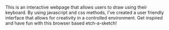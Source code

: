 This is an interactive webpage that allows users to draw using their keyboard. By using javascript and css methods, I've created a user friendly interface that allows for creativity in a controlled environment. Get inspired and have fun with this browser based etch-a-sketch!
